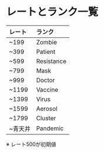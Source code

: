 # レートとランク一覧

|レート|ランク|
|:--|:--|
|~199|Zombie|
|~399|Patient|
|~599|Resistance|
|~799|Mask|
|~999|Doctor|
|~1199|Vaccine|
|~1399|Virus|
|~1599|Aerosol|
|~1799|Cluster|
|~青天井|Pandemic|

※ レート500が初期値
